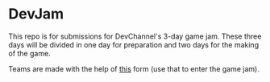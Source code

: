 # DevJam

This repo is for submissions for DevChannel's 3-day game jam. These three days will be divided in one day for preparation and two days for the making of the game.

Teams are made with the help of [this](http://goo.gl/forms/Xyy2gotDVNaT0pcl1) form (use that to enter the game jam).
